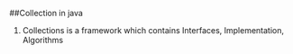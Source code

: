 ##Collection in java

1. Collections is a framework which contains Interfaces, Implementation, Algorithms

